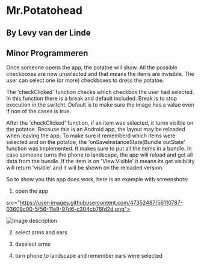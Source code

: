 # Mr.Potatohead
## By Levy van der Linde 
## Minor Programmeren

Once someone opens the app, the potatoe will show.
All the possible checkboxes are now unselected and that means the items are invisible.
The user can select one (or more) checkboxes to dress the potatoe.

The 'checkClicked' function checks which checkbox the user had selected.
In this function there is a break and default included. Break is to stop execution in the switcht.
Default is to make sure the image has a value even if non of the cases is true. 

After the 'checkClicked' function, if an item was selected, it turns visible on the potatoe.
Because this is an Android app, the layout may be reloaded when leaving the app. 
To make sure it rememberd which items were selected and on the potatoe, 
the 'onSaveInstanceState(Bundle outState' function was implemented. It makes sure to put all the items in a bundle.
In case someone turns the phone to landscape, the app will reload and get all data from the bundle.
If the item is on 'View.Visible' it means its get.visibility will return 'visible' and it will be shown on the reloaded version.

So to show you this app does work, here is an example with screenshots:

1. open the app

src="https://user-images.githubusercontent.com/47352487/56110787-03609c00-5f56-11e9-97d6-c304cb76fd2d.png">

![Image description](https://github.com/Lvdl1999/Mr.Potatohead/issues/2)

2. select arms and ears

3. deselect arms

4. turn phone to landscape and remember ears were selected
